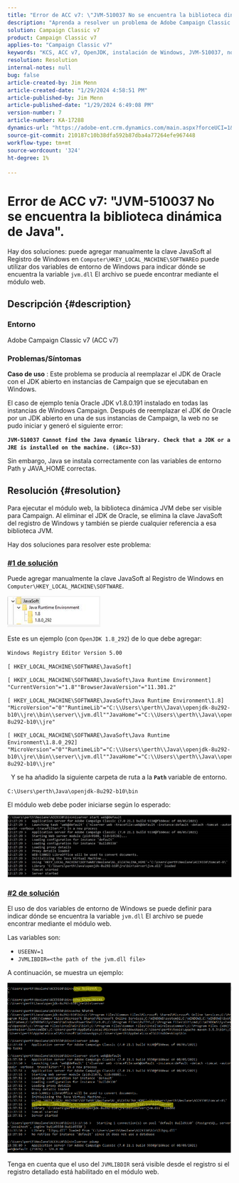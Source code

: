 ```yaml
---
title: "Error de ACC v7: \"JVM-510037 No se encuentra la biblioteca dinámica de Java.\""
description: "Aprenda a resolver un problema de Adobe Campaign Classic v7 por el error: \"JVM-510037 No se encuentra la biblioteca dinámica de Java.\""
solution: Campaign Classic v7
product: Campaign Classic v7
applies-to: "Campaign Classic v7"
keywords: "KCS, ACC v7, OpenJDK, instalación de Windows, JVM-510037, no se encuentra, biblioteca dinámica de Java, Adobe Campaign Classic v7, Solución de problemas"
resolution: Resolution
internal-notes: null
bug: false
article-created-by: Jim Menn
article-created-date: "1/29/2024 4:58:51 PM"
article-published-by: Jim Menn
article-published-date: "1/29/2024 6:49:08 PM"
version-number: 7
article-number: KA-17288
dynamics-url: "https://adobe-ent.crm.dynamics.com/main.aspx?forceUCI=1&pagetype=entityrecord&etn=knowledgearticle&id=6d2368a8-c7be-ee11-9079-6045bd006268"
source-git-commit: 210187c10b38dfa592b87dba4a77264efe967448
workflow-type: tm+mt
source-wordcount: '324'
ht-degree: 1%

---
```


# Error de ACC v7: &quot;JVM-510037 No se encuentra la biblioteca dinámica de Java&quot;.


Hay dos soluciones: puede agregar manualmente la clave JavaSoft al Registro de Windows en `Computer\HKEY_LOCAL_MACHINE\SOFTWARE`o puede utilizar dos variables de entorno de Windows para indicar dónde se encuentra la variable `jvm.dll` El archivo se puede encontrar mediante el módulo web.

## Descripción {#description}


### <b>Entorno</b>

Adobe Campaign Classic v7 (ACC v7)



### <b>Problemas/Síntomas</b>

<b>Caso de uso</b> : Este problema se producía al reemplazar el JDK de Oracle con el JDK abierto en instancias de Campaign que se ejecutaban en Windows.

El caso de ejemplo tenía Oracle JDK v1.8.0.191 instalado en todas las instancias de Windows Campaign. Después de reemplazar el JDK de Oracle por un JDK abierto en una de sus instancias de Campaign, la web no se pudo iniciar y generó el siguiente error:

<b>`JVM-510037 Cannot find the Java dynamic library. Check that a JDK or a JRE is installed on the machine. (iRc=-53)`</b>

Sin embargo, Java se instala correctamente con las variables de entorno Path y JAVA_HOME correctas.


## Resolución {#resolution}


Para ejecutar el módulo web, la biblioteca dinámica JVM debe ser visible para Campaign. Al eliminar el JDK de Oracle, se elimina la clave JavaSoft del registro de Windows y también se pierde cualquier referencia a esa biblioteca JVM.

Hay dos soluciones para resolver este problema:

### <u>#1 de solución</u>

Puede agregar manualmente la clave JavaSoft al Registro de Windows en `Computer\HKEY_LOCAL_MACHINE\SOFTWARE`.

![](assets/de72732e-d310-ec11-b6e6-000d3a597e01.png)

Este es un ejemplo (con `OpenJDK 1.8_292`) de lo que debe agregar:

`Windows Registry Editor Version 5.00`

`[ HKEY_LOCAL_MACHINE\SOFTWARE\JavaSoft]`




```
[ HKEY_LOCAL_MACHINE\SOFTWARE\JavaSoft\Java Runtime Environment] "CurrentVersion"="1.8""BrowserJavaVersion"="11.301.2"
```





```
[ HKEY_LOCAL_MACHINE\SOFTWARE\JavaSoft\Java Runtime Environment\1.8] "MicroVersion"="0""RuntimeLib"="C:\\Users\\perth\\Java\\openjdk-8u292-b10\\jre\\bin\\server\\jvm.dll""JavaHome"="C:\\Users\\perth\\Java\\openjdk-8u292-b10\\jre"
```





```
[ HKEY_LOCAL_MACHINE\SOFTWARE\JavaSoft\Java Runtime Environment\1.8.0_292] "MicroVersion"="0""RuntimeLib"="C:\\Users\\perth\\Java\\openjdk-8u292-b10\\jre\\bin\\server\\jvm.dll""JavaHome"="C:\\Users\\perth\\Java\\openjdk-8u292-b10\\jre"
```


 
Y se ha añadido la siguiente carpeta de ruta a la <b>`Path` </b>variable de entorno.

`C:\Users\perth\Java\openjdk-8u292-b10\bin`

El módulo web debe poder iniciarse según lo esperado:

![](assets/f9d275cf-d910-ec11-b6e6-000d3a597e01.png)

### <u>#2 de solución</u>

El uso de dos variables de entorno de Windows se puede definir para indicar dónde se encuentra la variable `jvm.dll` El archivo se puede encontrar mediante el módulo web.

Las variables son:

- `USEENV=1`
- `JVMLIBDIR=<the path of the jvm.dll file>`


A continuación, se muestra un ejemplo:

![](assets/108e8694-d814-ec11-b6e6-002248047155.png)

Tenga en cuenta que el uso del `JVMLIBDIR` será visible desde el registro si el registro detallado está habilitado en el módulo web.
